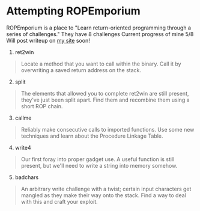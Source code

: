 # Attempting ROPEmporium

 ROPEmporium is a place to "Learn return-oriented programming through a series of challenges."
 They have 8 challenges 
 Current progress of mine 5/8
 Will post writeup on [my site](https://jmp2rsp.tech) soon!


1. ret2win
>Locate a method that you want to call within the binary.
>Call it by overwriting a saved return address on the stack.

2. split
>The elements that allowed you to complete ret2win are still present, they've just been split apart.
>Find them and recombine them using a short ROP chain.

3. callme
>Reliably make consecutive calls to imported functions.
>Use some new techniques and learn about the Procedure Linkage Table.

4. write4
>Our first foray into proper gadget use.
>A useful function is still present, but we'll need to write a string into memory somehow.

5. badchars
> An arbitrary write challenge with a twist; certain input characters get mangled as they make their way onto the stack.
> Find a way to deal with this and craft your exploit.
